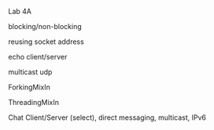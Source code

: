 Lab 4A

blocking/non-blocking

reusing socket address

echo client/server

multicast udp

ForkingMixIn

ThreadingMixIn

Chat Client/Server \(select\), direct messaging, multicast, IPv6


